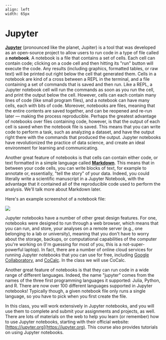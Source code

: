 ```{figure} images/jupyter_logo.svg
---
align: left
width: 65px
```
# Jupyter

[**Jupyter**](https://jupyter.org/) (pronounced like the planet, Jupiter) is a tool that was developed as an open-source project to allow users to run code in a type of file called a **notebook**. A notebook is a file that contains a set of cells. Each cell can contain code; clicking on a code cell and then hitting its "run" button will execute the code. Any results (including graphics, formatted tables, or raw text) will be printed out right below the cell that generated them. Cells in a notebook are kind of a cross between a REPL in the terminal, and a file containing a set of commands that is saved and then run. Like a REPL, a Jupyter notebook cell will run the commands as soon as you run the cell, and print the output below the cell. However, cells can each contain many lines of code (like small program files), and a notebook can have many cells, each with bits of code. Moreover, notebooks are files, meaning that the entire contents are saved together, and can be reopened and re-run later — making the process reproducible. Perhaps the greatest advantage of notebooks over files containing code, however, is that the output of each cell is saved when the notebook file is saved. This means that you can write code to perform a task, such as analyzing a dataset, and have the output right there with the commands that produced the output. Jupyter notebooks have revolutionized the practice of data science, and create an ideal environment for learning and communicating.

Another great feature of notebooks is that cells can contain either code, or text formatted in a simple language called [**Markdown**](https://daringfireball.net/projects/markdown/). This means that in between your code cells, you can write blocks of text, for example to annotate or, essentially, "tell the  story" of your data. Indeed, you could literally write a scientific manuscript in a Jupyter Notebook, with the advantage that it contained all of the reproducible code used to perform the analysis. We'll talk more about Markdown later.

Here's an example screenshot of a notebook file:

![](images/notebook_example.png)

Jupyter notebooks have a number of other great design features. For one, notebooks were designed to run through a web browser, which means that you can run, and store, your analyses on a remote server (e.g., one belonging to a lab or university), meaning that you don't have to worry about the storage, backups, or computational capabilities of the computer you're working on (I'm guessing for most of you, this is a not-super-powerful laptop). In fact, there are a number of online cloud services for running Jupyter notebooks that you can use for free, including [Google Collaboratory](https://colab.research.google.com/notebooks/intro.ipynb#recent=true), and [CoCalc](https://cocalc.com/). In the class we will use CoCalc.

Another great feature of notebooks is that they can run code in a wide range of different languages. Indeed, the name "jupyter" comes from the names of the three first programming languages it supported: Julia, Python, and R. There are now over 100 different languages supported in Jupyter notebooks! Typically though, a given notebook file only runs a single language, so you have to pick when you first create the file.

In this class, you will work extensively in Jupyter notebooks, and you will use them to complete and submit your assignments and projects, as well. There are lots of materials on the web to help you learn (or remember) how to use Jupyter notebooks, starting with their official website: [https://jupyter.org](https://jupyter.org). This course also provides tutorials on using Jupyter notebooks.
